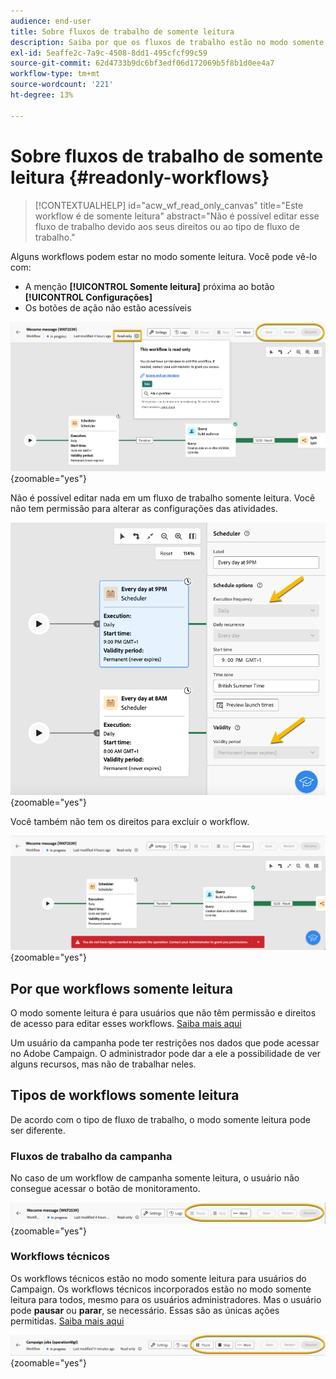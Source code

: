 ```yaml
---
audience: end-user
title: Sobre fluxos de trabalho de somente leitura
description: Saiba por que os fluxos de trabalho estão no modo somente leitura
exl-id: 5eaffe2c-7a9c-4508-8dd1-495cfcf99c59
source-git-commit: 62d4733b9dc6bf3edf06d172069b5f8b1d0ee4a7
workflow-type: tm+mt
source-wordcount: '221'
ht-degree: 13%

---
```


# Sobre fluxos de trabalho de somente leitura {#readonly-workflows}

>[!CONTEXTUALHELP]
>id="acw_wf_read_only_canvas"
>title="Este workflow é de somente leitura"
>abstract="Não é possível editar esse fluxo de trabalho devido aos seus direitos ou ao tipo de fluxo de trabalho."

Alguns workflows podem estar no modo somente leitura. Você pode vê-lo com:

- A menção **[!UICONTROL Somente leitura]** próxima ao botão **[!UICONTROL Configurações]**
- Os botões de ação não estão acessíveis

![](assets/readonly-workflow.png){zoomable="yes"}

Não é possível editar nada em um fluxo de trabalho somente leitura. Você não tem permissão para alterar as configurações das atividades.


![](assets/scheduler-readonly.png){zoomable="yes"}


Você também não tem os direitos para excluir o workflow.

![](assets/readonly-rights.png){zoomable="yes"}

## Por que workflows somente leitura

O modo somente leitura é para usuários que não têm permissão e direitos de acesso para editar esses workflows. [Saiba mais aqui](../get-started/permissions.md)

Um usuário da campanha pode ter restrições nos dados que pode acessar no Adobe Campaign. O administrador pode dar a ele a possibilidade de ver alguns recursos, mas não de trabalhar neles.

## Tipos de workflows somente leitura

De acordo com o tipo de fluxo de trabalho, o modo somente leitura pode ser diferente.

### Fluxos de trabalho da campanha

No caso de um workflow de campanha somente leitura, o usuário não consegue acessar o botão de monitoramento.

![](assets/readonly-campaign-workflow.png){zoomable="yes"}

### Workflows técnicos

Os workflows técnicos estão no modo somente leitura para usuários do Campaign.
Os workflows técnicos incorporados estão no modo somente leitura para todos, mesmo para os usuários administradores. Mas o usuário pode **pausar** ou **parar**, se necessário. Essas são as únicas ações permitidas. [Saiba mais aqui](https://experienceleague.adobe.com/en/docs/campaign/automation/workflows/introduction/wf-type/technical-workflows)

![](assets/readonly-technical-workflow.png){zoomable="yes"}
